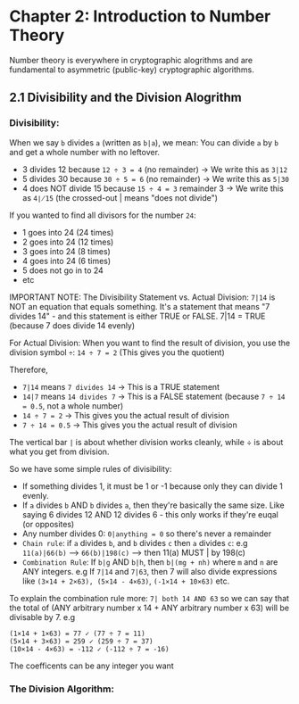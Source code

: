 # Chapter 2: Introduction to Number Theory
Number theory is everywhere in cryptographic alogrithms and are fundamental to asymmetric (public-key) cryptographic algorithms.

## 2.1 Divisibility and the Division Alogrithm
### Divisibility:

When we say `b` divides `a` (written as `b|a`), we mean: You can divide `a` by `b` and get a whole number with no leftover.
- 3 divides 12 because `12 ÷ 3 = 4` (no remainder) → We write this as `3|12`
- 5 divides 30 because `30 ÷ 5 = 6` (no remainder) → We write this as `5|30`
- 4 does NOT divide 15 because `15 ÷ 4 = 3` remainder 3 → We write this as `4∤15` (the crossed-out | means "does not divide")

If you wanted to find all divisors for the number `24`:
- 1 goes into 24 (24 times)
- 2 goes into 24 (12 times)
- 3 goes into 24 (8 times)
- 4 goes into 24 (6 times)
- 5 does not go in to 24 
- etc

IMPORTANT NOTE: The Divisibility Statement vs. Actual Division:
`7|14` is NOT an equation that equals something. It's a statement that means "7 divides 14" - and this statement is either TRUE or FALSE. 7|14 = TRUE (because 7 does divide 14 evenly)

For Actual Division:
When you want to find the result of division, you use the division symbol `÷`: `14 ÷ 7 = 2`  (This gives you the quotient)

Therefore, 
- `7|14` means `7 divides 14` → This is a TRUE statement
- `14|7` means `14 divides 7` → This is a FALSE statement (because `7 ÷ 14 = 0.5`, not a whole number)
- `14 ÷ 7 = 2` → This gives you the actual result of division
- `7 ÷ 14 = 0.5` → This gives you the actual result of division

The vertical bar `|` is about whether division works cleanly, while ÷ is about what you get from division.

So we have some simple rules of divisibility:
- If something divides 1, it must be 1 or -1 because only they can divide 1 evenly.
- If `a` divides `b` AND `b` divides `a`, then they're basically the same size. Like saying 6 divides 12 AND 12 divides 6 - this only works if they're euqal (or opposites)
- Any number divides 0: `0|anything = 0` so there's never a remainder
- `Chain rule`: if `a` divides `b`, and `b` divides `c` then `a` divides `c`: e.g `11(a)|66(b)` --> `66(b)|198(c)` --> then 11(a) MUST | by 198(c)
- `Combination Rule`: If `b|g` AND `b|h`, then `b|(mg + nh)` where `m` and `n` are ANY integers. e.g If `7|14` and `7|63`, then 7 will also divide expressions like `(3×14 + 2×63), (5×14 - 4×63)`, `(-1×14 + 10×63)` etc.

To explain the combination rule more:
`7| both 14 AND 63` so we can say that the total of (ANY arbitrary number x 14 + ANY arbitrary number x 63) will be divisable by 7. e.g
```
(1×14 + 1×63) = 77 ✓ (77 ÷ 7 = 11)
(5×14 + 3×63) = 259 ✓ (259 ÷ 7 = 37)
(10×14 - 4×63) = -112 ✓ (-112 ÷ 7 = -16)
```
The coefficents can be any integer you want

### The Division Algorithm:

